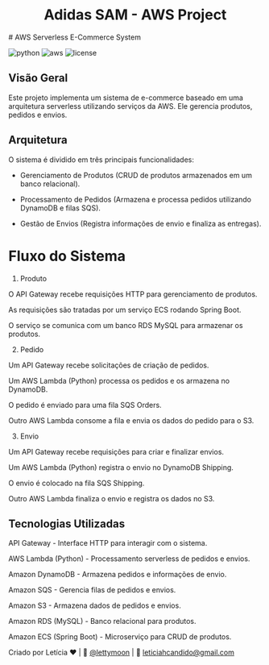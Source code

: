 <h1 align="center" style="font-weight: bold;"> Adidas SAM - AWS Project </h1>
# AWS Serverless E-Commerce System

[PYTHON_BADGE]:https://img.shields.io/badge/python-3670A0?style=for-the-badge&logo=python&logoColor=ffdd54 
[AWS_BADGE]:https://img.shields.io/badge/AWS-%23FF9900.svg?style=for-the-badge&logo=amazon-aws&logoColor=white
[LICENSE_BADGE]: https://img.shields.io/github/license/Ileriayo/markdown-badges?style=for-the-badge

![python][PYTHON_BADGE]
![aws][AWS_BADGE]
![license][LICENSE_BADGE]

## Visão Geral

Este projeto implementa um sistema de e-commerce baseado em uma arquitetura serverless utilizando serviços da AWS. Ele gerencia produtos, pedidos e envios.

## Arquitetura

O sistema é dividido em três principais funcionalidades:

- Gerenciamento de Produtos (CRUD de produtos armazenados em um banco relacional).

- Processamento de Pedidos (Armazena e processa pedidos utilizando DynamoDB e filas SQS).

- Gestão de Envios (Registra informações de envio e finaliza as entregas).

# Fluxo do Sistema

1. Produto

O API Gateway recebe requisições HTTP para gerenciamento de produtos.

As requisições são tratadas por um serviço ECS rodando Spring Boot.

O serviço se comunica com um banco RDS MySQL para armazenar os produtos.

2. Pedido

Um API Gateway recebe solicitações de criação de pedidos.

Um AWS Lambda (Python) processa os pedidos e os armazena no DynamoDB.

O pedido é enviado para uma fila SQS Orders.

Outro AWS Lambda consome a fila e envia os dados do pedido para o S3.

3. Envio

Um API Gateway recebe requisições para criar e finalizar envios.

Um AWS Lambda (Python) registra o envio no DynamoDB Shipping.

O envio é colocado na fila SQS Shipping.

Outro AWS Lambda finaliza o envio e registra os dados no S3.

## Tecnologias Utilizadas

API Gateway - Interface HTTP para interagir com o sistema.

AWS Lambda (Python) - Processamento serverless de pedidos e envios.

Amazon DynamoDB - Armazena pedidos e informações de envio.

Amazon SQS - Gerencia filas de pedidos e envios.

Amazon S3 - Armazena dados de pedidos e envios.

Amazon RDS (MySQL) - Banco relacional para produtos.

Amazon ECS (Spring Boot) - Microserviço para CRUD de produtos.


Criado por Letícia ❤️ | 🔗 [@lettymoon](https://github.com/lettymoon) | 📧 [leticiahcandido@gmail.com](mailto:leticiahcandido@gmail.com) 
